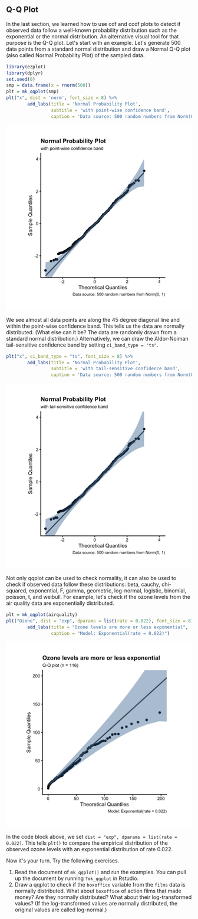## Q-Q Plot

In the last section, we learned how to use cdf and ccdf plots to detect if observed data follow a well-known probability distribution such as the exponential or the normal distribution. An alternative visual tool for that purpose is the Q-Q plot. Let's start with an example. Let's generate 500 data points from a standard normal distribution and draw a Normal Q-Q plot (also called Normal Probability Plot) of the sampled data.


```r
library(ezplot)
library(dplyr)
set.seed(0)
smp = data.frame(x = rnorm(500))
plt = mk_qqplot(smp)
plt("x", dist = 'norm', font_size = 8) %>% 
        add_labs(title = 'Normal Probability Plot',
                 subtitle = 'with point-wise confidence band',
                 caption = 'Data source: 500 random numbers from Norm(0, 1)')
```

![](images/qqplot_smp_p1-1.png)

We see almost all data points are along the 45 degree diagonal line and within 
the point-wise confidence band. This tells us the data are normally 
distributed. (What else can it be? The data are randomly drawn from a standard 
normal distribution.) Alternatively, we can draw the Aldor-Noiman tail-sensitive confidence band by setting `ci_band_type = "ts"`.


```r
plt("x", ci_band_type = "ts", font_size = 8) %>% 
        add_labs(title = 'Normal Probability Plot',
                 subtitle = 'with tail-sensitive confidence band',
                 caption = 'Data source: 500 random numbers from Norm(0, 1)')
```

![](images/qqplot_smp_p2-1.png)

Not only qqplot can be used to check normality, it can also be used to check if
observed data follow these distributions: beta, cauchy, chi-squared, exponential, F, gamma, geometric, log-normal, logistic, binomial, poisson, t, and weibull. For example, let's check if the ozone levels from the air quality data are exponentially distributed.


```r
plt = mk_qqplot(airquality)
plt("Ozone", dist = "exp", dparams = list(rate = 0.022), font_size = 8) %>% 
        add_labs(title = "Ozone levels are more or less exponential",
                 caption = "Model: Exponential(rate = 0.022)")
```

![](images/qqplot_ozone-1.png)

In the code block above, we set `dist = "exp", dparams = list(rate = 0.022)`. 
This tells `plt()` to compare the empirical distribution of the observed ozone levels with an exponential distribution of rate 0.022. 

Now it's your turn. Try the following exercises.

1. Read the document of `mk_qqplot()` and run the examples. You can pull up the 
document by running `?mk_qqplot` in Rstudio. 
2. Draw a qqplot to check if the `boxoffice` variable from the `films` data is normally distributed. What about `boxoffice` of action films that made money? Are they normally distributed? What about their log-transformed values? (If the log-transformed values are normally distributed, the original values are called log-normal.)

